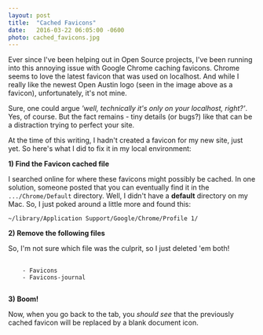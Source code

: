 ```yaml
---
layout: post
title:  "Cached Favicons"
date:   2016-03-22 06:05:00 -0600
photo: cached_favicons.jpg
---
```

Ever since I've been helping out in Open Source projects, I've been running into this annoying issue with Google Chrome caching favicons. Chrome seems to love the latest favicon that was used on localhost. And while I really like the newest Open Austin logo (seen in the image above as a favicon), unfortunately, it's not mine.

Sure, one could argue *'well, technically it's only on your localhost, right?'*. Yes, of course. But the fact remains - tiny details (or bugs?) like that can be a distraction trying to perfect your site.

At the time of this writing, I hadn't created a favicon for my new site, just yet. So here's what I did to fix it in my local environment:

**1) Find the Favicon cached file**  

I searched online for where these favicons might possibly be cached. In one solution, someone posted that you can eventually find it in the `.../Chrome/Default` directory. Well, I didn't have a **default** directory on my Mac. So, I just poked around a little more and found this:

`~/library/Application Support/Google/Chrome/Profile 1/`

**2) Remove the following files**  

So, I'm not sure which file was the culprit, so I just deleted 'em both!

<pre>
  <code>
    - Favicons  
    - Favicons-journal
  </code>
</pre>



**3) Boom!**  

Now, when you go back to the tab, you *should see* that the previously cached favicon will be replaced by a blank document icon.


